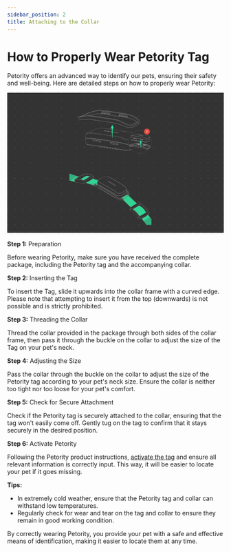 ```yaml
---
sidebar_position: 2
title: Attaching to the Collar
---
```


# How to Properly Wear Petority Tag

Petority offers an advanced way to identify our pets, ensuring their safety and well-being. Here are detailed steps on how to properly wear Petority:

![attaching](/img/devices/Attaching.jpg)

**Step 1:** Preparation

Before wearing Petority, make sure you have received the complete package, including the Petority tag and the accompanying collar.

**Step 2:** Inserting the Tag

To insert the Tag, slide it upwards into the collar frame with a curved edge. Please note that attempting to insert it from the top (downwards) is not possible and is strictly prohibited.

**Step 3:** Threading the Collar

Thread the collar provided in the package through both sides of the collar frame, then pass it through the buckle on the collar to adjust the size of the Tag on your pet's neck.

**Step 4:** Adjusting the Size

Pass the collar through the buckle on the collar to adjust the size of the Petority tag according to your pet's neck size. Ensure the collar is neither too tight nor too loose for your pet's comfort.

**Step 5:** Check for Secure Attachment

Check if the Petority tag is securely attached to the collar, ensuring that the tag won't easily come off. Gently tug on the tag to confirm that it stays securely in the desired position.

**Step 6:** Activate Petority

Following the Petority product instructions, [activate the tag](/docs/devices/getting-started/device-activate) and ensure all relevant information is correctly input. This way, it will be easier to locate your pet if it goes missing.

**Tips:**

+ In extremely cold weather, ensure that the Petority tag and collar can withstand low temperatures.
+ Regularly check for wear and tear on the tag and collar to ensure they remain in good working condition.

By correctly wearing Petority, you provide your pet with a safe and effective means of identification, making it easier to locate them at any time.